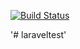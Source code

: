 [![Build Status](https://travis-ci.org/skumarsahistory/laraveltest.svg?branch=master)](https://https://travis-ci.org/skumarsahistory/laraveltest)

'# laraveltest' 
